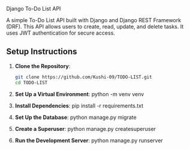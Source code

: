 Django To-Do List API

A simple To-Do List API built with Django and Django REST Framework (DRF). This API allows users to create, read, update, and delete tasks. It uses JWT authentication for secure access.

## Setup Instructions

1. **Clone the Repository**:
   ```bash
   git clone https://github.com/Kushi-09/TODO-LIST.git
   cd TODO-LIST
2. **Set Up a Virtual Environment**:
   python -m venv venv

4. **Install Dependencies**:
   pip install -r requirements.txt

6. **Set Up the Database**:
   python manage.py migrate
   
7. **Create a Superuser**:
   python manage.py createsuperuser

8. **Run the Development Server**:
   python manage.py runserver


